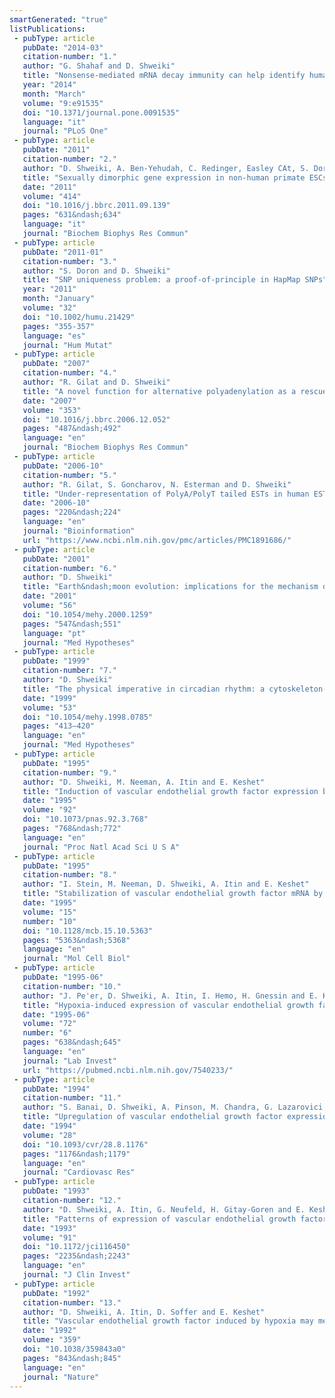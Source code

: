 ```yaml
---
smartGenerated: "true"
listPublications:
 - pubType: article
   pubDate: "2014-03"
   citation-number: "1."
   author: "G. Shahaf and D. Shweiki"
   title: "Nonsense-mediated mRNA decay immunity can help identify human polycistronic transcripts"
   year: "2014"
   month: "March"
   volume: "9:e91535"
   doi: "10.1371/journal.pone.0091535"
   language: "it"
   journal: "PLoS One"
 - pubType: article
   pubDate: "2011"
   citation-number: "2."
   author: "D. Shweiki, A. Ben-Yehudah, C. Redinger, Easley CAt, S. Doron and G. Schatten"
   title: "Sexually dimorphic gene expression in non-human primate ESCs analyzed stringently"
   date: "2011"
   volume: "414"
   doi: "10.1016/j.bbrc.2011.09.139"
   pages: "631&ndash;634"
   language: "it"
   journal: "Biochem Biophys Res Commun"
 - pubType: article
   pubDate: "2011-01"
   citation-number: "3."
   author: "S. Doron and D. Shweiki"
   title: "SNP uniqueness problem: a proof-of-principle in HapMap SNPs"
   year: "2011"
   month: "January"
   volume: "32"
   doi: "10.1002/humu.21429"
   pages: "355-357"
   language: "es"
   journal: "Hum Mutat"
 - pubType: article
   pubDate: "2007"
   citation-number: "4."
   author: "R. Gilat and D. Shweiki"
   title: "A novel function for alternative polyadenylation as a rescue pathway from NMD surveillance"
   date: "2007"
   volume: "353"
   doi: "10.1016/j.bbrc.2006.12.052"
   pages: "487&ndash;492"
   language: "en"
   journal: "Biochem Biophys Res Commun"
 - pubType: article
   pubDate: "2006-10"
   citation-number: "5."
   author: "R. Gilat, S. Goncharov, N. Esterman and D. Shweiki"
   title: "Under-representation of PolyA/PolyT tailed ESTs in human ESTdb: an obstacle to alternative polyadenylation inference"
   date: "2006-10"
   pages: "220&ndash;224"
   language: "en"
   journal: "Bioinformation"
   url: "https://www.ncbi.nlm.nih.gov/pmc/articles/PMC1891686/"
 - pubType: article
   pubDate: "2001"
   citation-number: "6."
   author: "D. Shweiki"
   title: "Earth&ndash;moon evolution: implications for the mechanism of the biological clock?"
   date: "2001"
   volume: "56"
   doi: "10.1054/mehy.2000.1259"
   pages: "547&ndash;551"
   language: "pt"
   journal: "Med Hypotheses"
 - pubType: article
   pubDate: "1999"
   citation-number: "7."
   author: "D. Shweiki"
   title: "The physical imperative in circadian rhythm: a cytoskeleton-related physically resettable clock mechanism hypothesis"
   date: "1999"
   volume: "53"
   doi: "10.1054/mehy.1998.0785"
   pages: "413–420"
   language: "en"
   journal: "Med Hypotheses"
 - pubType: article
   pubDate: "1995"
   citation-number: "9."
   author: "D. Shweiki, M. Neeman, A. Itin and E. Keshet"
   title: "Induction of vascular endothelial growth factor expression by hypoxia and by glucose deficiency in multicell spheroids: implications for tumor angiogenesis"
   date: "1995"
   volume: "92"
   doi: "10.1073/pnas.92.3.768"
   pages: "768&ndash;772"
   language: "en"
   journal: "Proc Natl Acad Sci U S A"
 - pubType: article
   pubDate: "1995"
   citation-number: "8."
   author: "I. Stein, M. Neeman, D. Shweiki, A. Itin and E. Keshet"
   title: "Stabilization of vascular endothelial growth factor mRNA by hypoxia and hypoglycemia and coregulation with other ischemia-induced genes"
   date: "1995"
   volume: "15"
   number: "10"
   doi: "10.1128/mcb.15.10.5363"
   pages: "5363&ndash;5368"
   language: "en"
   journal: "Mol Cell Biol"
 - pubType: article
   pubDate: "1995-06"
   citation-number: "10."
   author: "J. Pe'er, D. Shweiki, A. Itin, I. Hemo, H. Gnessin and E. Keshet"
   title: "Hypoxia-induced expression of vascular endothelial growth factor by retinal cells is a common factor in neovascularizing ocular diseases"
   date: "1995-06"
   volume: "72"
   number: "6"
   pages: "638&ndash;645"
   language: "en"
   journal: "Lab Invest"
   url: "https://pubmed.ncbi.nlm.nih.gov/7540233/"
 - pubType: article
   pubDate: "1994"
   citation-number: "11."
   author: "S. Banai, D. Shweiki, A. Pinson, M. Chandra, G. Lazarovici and E. Keshet"
   title: "Upregulation of vascular endothelial growth factor expression induced by myocardial ischaemia: implications for coronary angiogenesis"
   date: "1994"
   volume: "28"
   doi: "10.1093/cvr/28.8.1176"
   pages: "1176&ndash;1179"
   language: "en"
   journal: "Cardiovasc Res"
 - pubType: article
   pubDate: "1993"
   citation-number: "12."
   author: "D. Shweiki, A. Itin, G. Neufeld, H. Gitay-Goren and E. Keshet"
   title: "Patterns of expression of vascular endothelial growth factor (VEGF) and VEGF receptors in mice suggest a role in hormonally regulated angiogenesis"
   date: "1993"
   volume: "91"
   doi: "10.1172/jci116450"
   pages: "2235&ndash;2243"
   language: "en"
   journal: "J Clin Invest"
 - pubType: article
   pubDate: "1992"
   citation-number: "13."
   author: "D. Shweiki, A. Itin, D. Soffer and E. Keshet"
   title: "Vascular endothelial growth factor induced by hypoxia may mediate hypoxia-initiated angiogenesis"
   date: "1992"
   volume: "359"
   doi: "10.1038/359843a0"
   pages: "843&ndash;845"
   language: "en"
   journal: "Nature"
---
```

